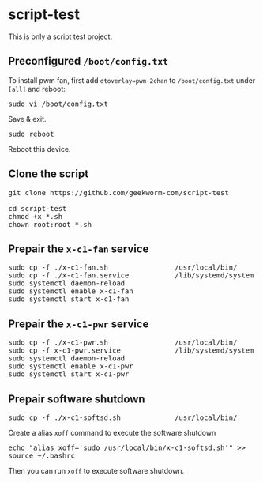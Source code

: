 # script-test
This is only a script test project.

## Preconfigured `/boot/config.txt`
To install pwm fan, first add `dtoverlay=pwm-2chan` to `/boot/config.txt` under `[all]` and reboot:
<pre>
sudo vi /boot/config.txt
</pre>
Save & exit.
<pre>
sudo reboot
</pre>
Reboot this device.

## Clone the script
<pre>
git clone https://github.com/geekworm-com/script-test

cd script-test
chmod +x *.sh
chown root:root *.sh
</pre>

## Prepair the `x-c1-fan` service
<pre>
sudo cp -f ./x-c1-fan.sh                /usr/local/bin/
sudo cp -f ./x-c1-fan.service           /lib/systemd/system
sudo systemctl daemon-reload
sudo systemctl enable x-c1-fan
sudo systemctl start x-c1-fan
</pre>

## Prepair the `x-c1-pwr` service
<pre>
sudo cp -f ./x-c1-pwr.sh                /usr/local/bin/
sudo cp -f x-c1-pwr.service             /lib/systemd/system
sudo systemctl daemon-reload
sudo systemctl enable x-c1-pwr
sudo systemctl start x-c1-pwr
</pre>

## Prepair software shutdown
<pre>
sudo cp -f ./x-c1-softsd.sh             /usr/local/bin/
</pre>
Create a alias `xoff` command to execute the software shutdown
<pre>
echo "alias xoff='sudo /usr/local/bin/x-c1-softsd.sh'" >>   ~/.bashrc
source ~/.bashrc
</pre>
Then you can run `xoff` to execute software shutdown.
